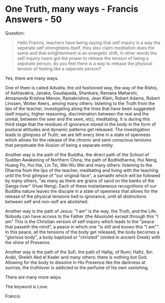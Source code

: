 # One Truth, many ways - Francis Answers - 50

Question:

>Hello Francis, teachers have being saying that self inquiry is a way the seperate self strenghtens itself, they also claim meditation does the same and that enlightenment is an energetic shift, in other words the self inquiry hasnt got the power to release the tension of being a seperate person, do you feel there is a way to release the physical tension of feeling like a seperate person?

Yes, there are many ways.

One of them is called Advaita, the old fashioned way, the way of the Rishis, of Ashtavakra, Janaka, Gaudapada, Shankara, Ramana Maharshi, Atmananda Krishna Menon, Ramakrishna, Jean Klein, Robert Adams, Robert Linssen, Wolter Keers, among many others: listening to the Truth from the lips of the teacher, investigating along the lines that have been suggested (self inquiry, higher reasoning, discrimination between the real and the unreal, between the seer and the seen, etc), meditating. It is during this third stage that the residues of ignorance stored in the body in the form of postural attitudes and dynamic patterns get released. The investigation leads to glimpses of Truth; we are left every time in a state of openness which allows for the release of the chronic and semi conscious tensions that perpetuate the illusion of being a separate entity.

Another way is the path of the Buddha, the direct path of the School of Sudden Awakening of Northern China, the path of Bodhidharma, Hui Neng, Huang Po, Hui Hai, Lin Tsi, Wei Wu Wei and many others: listening to the Dharma from the lips of the teacher, meditating and living with the teaching until the first glimpse of "our original face", a samadhi which will be followed by many others, "as many as there are grains of sand on the banks of the Ganga river" (Huei Neng). Each of these instantaneous recognitions of our Buddha nature leaves the disciple in a state of openness that allows for the release of the physical tensions tied to ignorance, until all distinctions between self and non-self are abolished.

Another way is the path of Jesus: "I am" is the way, the Truth, and the Life. Nobody can have access to the Father (the Absolute) except through this "I am" This is the Christian version of self inquiry which leads to the "peace that passeth the mind", a peace in which one "is still and knows this "I am"". In this peace, all the tensions of the body get released, the body becomes a "glorious body", a body baptized or "christed" (ointed in ancient Greek) with the shine of Presence.

Another way is the path of the Sufi, the path of Hallaj, of Rumi, Hafiz, Ibn Arabi, Sheikh Abd el Kader and many others: there is nothing but God. Allowing for the body to dissolve in His Presence like the darkness at sunrise, the truthlover is addicted to the perfume of his own vanishing.

There are many more ways.

The keyword is Love.

Francis

